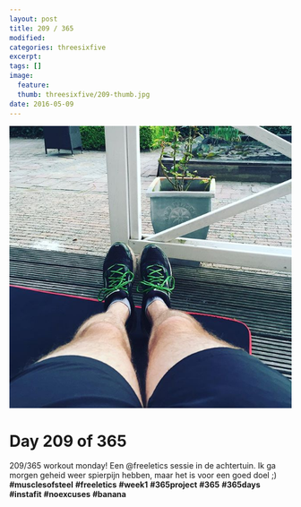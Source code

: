 ```yaml
---
layout: post
title: 209 / 365
modified:
categories: threesixfive
excerpt:
tags: []
image:
  feature: 
  thumb: threesixfive/209-thumb.jpg
date: 2016-05-09
---
```


![209](/images/threesixfive/209.jpg)

# Day 209 of 365

209/365 workout monday! Een @freeletics sessie in de achtertuin. Ik ga morgen geheid weer spierpijn hebben, maar het is voor een goed doel ;) **\#musclesofsteel** **\#freeletics** **\#week1** **\#365project** **\#365** **\#365days** **\#instafit** **\#noexcuses** **\#banana**
